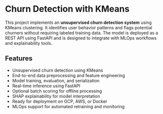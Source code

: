 # Churn Detection with KMeans

This project implements an **unsupervised churn detection system** using KMeans clustering. It identifies user behavior patterns and flags potential churners without requiring labeled training data. The model is deployed as a REST API using FastAPI and is designed to integrate with MLOps workflows and explainability tools.

##  Features

- Unsupervised churn detection using KMeans
- End-to-end data preprocessing and feature engineering
- Model training, evaluation, and serialization
- Real-time inference using FastAPI
- Optional batch scoring for offline processing
- SHAP explainability for model interpretation
- Ready for deployment on GCP, AWS, or Docker
- MLOps support for automated retraining and monitoring
